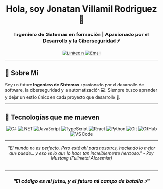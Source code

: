 <div align="center">
  <h1>Hola, soy Jonatan Villamil Rodriguez 👋</h1>
  <h3>Ingeniero de Sistemas en formación | Apasionado por el Desarrollo y la Ciberseguridad ⚡</h3>
</div>

<div align="center">
  <a href="https://linkedin.com/in/tu-usuario" target="_blank">
    <img src="https://img.shields.io/badge/LinkedIn-0077B5?style=for-the-badge&logo=linkedin&logoColor=white" alt="LinkedIn"/>
  </a>
  <a href="mailto:tu-correo@email.com">
    <img src="https://img.shields.io/badge/Gmail-D14836?style=for-the-badge&logo=gmail&logoColor=white" alt="Email"/>
  </a>
</div>

<hr/>

## 👾 Sobre Mí
<p>
  Soy un futuro <strong>Ingeniero de Sistemas</strong> apasionado por el desarrollo de software, la ciberseguridad y la automatización 💻. Siempre busco aprender y dejar un estilo único en cada proyecto que desarrollo 💅.
</p>

<hr/>

## 🚀 Tecnologías que me mueven
<div align="center">
  <img src="https://img.shields.io/badge/C%23-239120?style=for-the-badge&logo=c-sharp&logoColor=white" alt="C#"/>
  <img src="https://img.shields.io/badge/.NET-512BD4?style=for-the-badge&logo=dotnet&logoColor=white" alt=".NET"/>
  <img src="https://img.shields.io/badge/JavaScript-F7DF1E?style=for-the-badge&logo=javascript&logoColor=black" alt="JavaScript"/>
  <img src="https://img.shields.io/badge/TypeScript-3178C6?style=for-the-badge&logo=typescript&logoColor=white" alt="TypeScript"/>
  <img src="https://img.shields.io/badge/React-20232A?style=for-the-badge&logo=react&logoColor=61DAFB" alt="React"/>
  <img src="https://img.shields.io/badge/Python-3776AB?style=for-the-badge&logo=python&logoColor=white" alt="Python"/>
  <img src="https://img.shields.io/badge/Git-F05032?style=for-the-badge&logo=git&logoColor=white" alt="Git"/>
  <img src="https://img.shields.io/badge/GitHub-181717?style=for-the-badge&logo=github&logoColor=white" alt="GitHub"/>
  <img src="https://img.shields.io/badge/VS_Code-007ACC?style=for-the-badge&logo=visual-studio-code&logoColor=white" alt="VS Code"/>
</div>

<hr/>

<p align="center">
  <i>"El mundo no es perfecto. Pero está ahí para nosotros, haciendo lo mejor que puede... y eso es lo que lo hace tan increíblemente hermoso." - Roy Mustang (Fullmetal Alchemist)</i>
</p>
<table align="center">
  <tr>
  </tr>
</table>

<hr/>

<div align="center">
  <h3><em>"El código es mi jutsu, y el futuro mi campo de batalla ⚡️"</em></h3>
</div>
